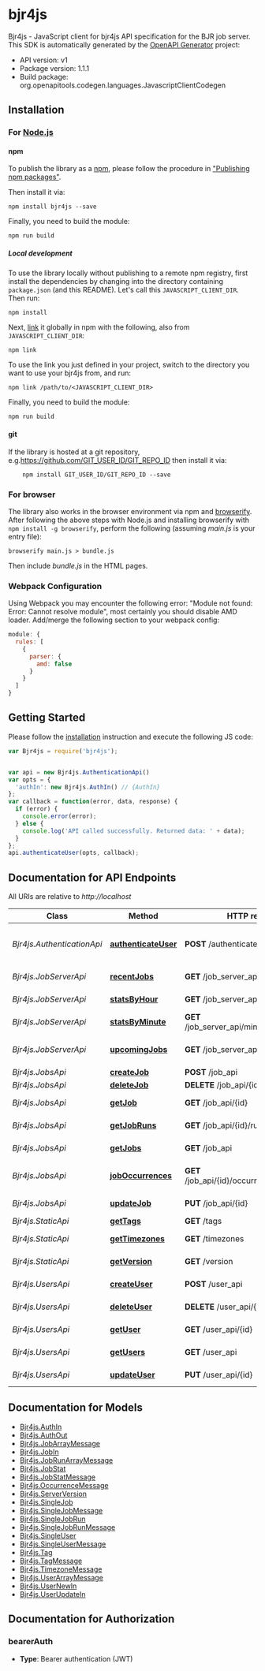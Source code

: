 # bjr4js

Bjr4js - JavaScript client for bjr4js
API specification for the BJR job server.
This SDK is automatically generated by the [OpenAPI Generator](https://openapi-generator.tech) project:

- API version: v1
- Package version: 1.1.1
- Build package: org.openapitools.codegen.languages.JavascriptClientCodegen

## Installation

### For [Node.js](https://nodejs.org/)

#### npm

To publish the library as a [npm](https://www.npmjs.com/), please follow the procedure in ["Publishing npm packages"](https://docs.npmjs.com/getting-started/publishing-npm-packages).

Then install it via:

```shell
npm install bjr4js --save
```

Finally, you need to build the module:

```shell
npm run build
```

##### Local development

To use the library locally without publishing to a remote npm registry, first install the dependencies by changing into the directory containing `package.json` (and this README). Let's call this `JAVASCRIPT_CLIENT_DIR`. Then run:

```shell
npm install
```

Next, [link](https://docs.npmjs.com/cli/link) it globally in npm with the following, also from `JAVASCRIPT_CLIENT_DIR`:

```shell
npm link
```

To use the link you just defined in your project, switch to the directory you want to use your bjr4js from, and run:

```shell
npm link /path/to/<JAVASCRIPT_CLIENT_DIR>
```

Finally, you need to build the module:

```shell
npm run build
```

#### git

If the library is hosted at a git repository, e.g.https://github.com/GIT_USER_ID/GIT_REPO_ID
then install it via:

```shell
    npm install GIT_USER_ID/GIT_REPO_ID --save
```

### For browser

The library also works in the browser environment via npm and [browserify](http://browserify.org/). After following
the above steps with Node.js and installing browserify with `npm install -g browserify`,
perform the following (assuming *main.js* is your entry file):

```shell
browserify main.js > bundle.js
```

Then include *bundle.js* in the HTML pages.

### Webpack Configuration

Using Webpack you may encounter the following error: "Module not found: Error:
Cannot resolve module", most certainly you should disable AMD loader. Add/merge
the following section to your webpack config:

```javascript
module: {
  rules: [
    {
      parser: {
        amd: false
      }
    }
  ]
}
```

## Getting Started

Please follow the [installation](#installation) instruction and execute the following JS code:

```javascript
var Bjr4js = require('bjr4js');


var api = new Bjr4js.AuthenticationApi()
var opts = {
  'authIn': new Bjr4js.AuthIn() // {AuthIn} 
};
var callback = function(error, data, response) {
  if (error) {
    console.error(error);
  } else {
    console.log('API called successfully. Returned data: ' + data);
  }
};
api.authenticateUser(opts, callback);

```

## Documentation for API Endpoints

All URIs are relative to *http://localhost*

Class | Method | HTTP request | Description
------------ | ------------- | ------------- | -------------
*Bjr4js.AuthenticationApi* | [**authenticateUser**](docs/AuthenticationApi.md#authenticateUser) | **POST** /authenticate | Authenticates a user and returns a token
*Bjr4js.JobServerApi* | [**recentJobs**](docs/JobServerApi.md#recentJobs) | **GET** /job_server_api/recent_jobs | List of recent jobs
*Bjr4js.JobServerApi* | [**statsByHour**](docs/JobServerApi.md#statsByHour) | **GET** /job_server_api/hourly_job_stats | Job statistics by hour
*Bjr4js.JobServerApi* | [**statsByMinute**](docs/JobServerApi.md#statsByMinute) | **GET** /job_server_api/minutely_job_stats | Job statistics by minute
*Bjr4js.JobServerApi* | [**upcomingJobs**](docs/JobServerApi.md#upcomingJobs) | **GET** /job_server_api/upcoming_jobs | List of upcoming jobs
*Bjr4js.JobsApi* | [**createJob**](docs/JobsApi.md#createJob) | **POST** /job_api | Creates a job
*Bjr4js.JobsApi* | [**deleteJob**](docs/JobsApi.md#deleteJob) | **DELETE** /job_api/{id} | Deletes a job
*Bjr4js.JobsApi* | [**getJob**](docs/JobsApi.md#getJob) | **GET** /job_api/{id} | Retrieves a single job
*Bjr4js.JobsApi* | [**getJobRuns**](docs/JobsApi.md#getJobRuns) | **GET** /job_api/{id}/runs | Retrieve the runs for a job
*Bjr4js.JobsApi* | [**getJobs**](docs/JobsApi.md#getJobs) | **GET** /job_api | Retrieves jobs
*Bjr4js.JobsApi* | [**jobOccurrences**](docs/JobsApi.md#jobOccurrences) | **GET** /job_api/{id}/occurrences/{end_date} | Upcoming job occurrences
*Bjr4js.JobsApi* | [**updateJob**](docs/JobsApi.md#updateJob) | **PUT** /job_api/{id} | Updates a single job
*Bjr4js.StaticApi* | [**getTags**](docs/StaticApi.md#getTags) | **GET** /tags | Get tags
*Bjr4js.StaticApi* | [**getTimezones**](docs/StaticApi.md#getTimezones) | **GET** /timezones | Get timezones
*Bjr4js.StaticApi* | [**getVersion**](docs/StaticApi.md#getVersion) | **GET** /version | Server version
*Bjr4js.UsersApi* | [**createUser**](docs/UsersApi.md#createUser) | **POST** /user_api | Creates a user
*Bjr4js.UsersApi* | [**deleteUser**](docs/UsersApi.md#deleteUser) | **DELETE** /user_api/{id} | Deletes a user
*Bjr4js.UsersApi* | [**getUser**](docs/UsersApi.md#getUser) | **GET** /user_api/{id} | Retrieve a single user
*Bjr4js.UsersApi* | [**getUsers**](docs/UsersApi.md#getUsers) | **GET** /user_api | Retrieves users
*Bjr4js.UsersApi* | [**updateUser**](docs/UsersApi.md#updateUser) | **PUT** /user_api/{id} | Update a single user


## Documentation for Models

 - [Bjr4js.AuthIn](docs/AuthIn.md)
 - [Bjr4js.AuthOut](docs/AuthOut.md)
 - [Bjr4js.JobArrayMessage](docs/JobArrayMessage.md)
 - [Bjr4js.JobIn](docs/JobIn.md)
 - [Bjr4js.JobRunArrayMessage](docs/JobRunArrayMessage.md)
 - [Bjr4js.JobStat](docs/JobStat.md)
 - [Bjr4js.JobStatMessage](docs/JobStatMessage.md)
 - [Bjr4js.OccurrenceMessage](docs/OccurrenceMessage.md)
 - [Bjr4js.ServerVersion](docs/ServerVersion.md)
 - [Bjr4js.SingleJob](docs/SingleJob.md)
 - [Bjr4js.SingleJobMessage](docs/SingleJobMessage.md)
 - [Bjr4js.SingleJobRun](docs/SingleJobRun.md)
 - [Bjr4js.SingleJobRunMessage](docs/SingleJobRunMessage.md)
 - [Bjr4js.SingleUser](docs/SingleUser.md)
 - [Bjr4js.SingleUserMessage](docs/SingleUserMessage.md)
 - [Bjr4js.Tag](docs/Tag.md)
 - [Bjr4js.TagMessage](docs/TagMessage.md)
 - [Bjr4js.TimezoneMessage](docs/TimezoneMessage.md)
 - [Bjr4js.UserArrayMessage](docs/UserArrayMessage.md)
 - [Bjr4js.UserNewIn](docs/UserNewIn.md)
 - [Bjr4js.UserUpdateIn](docs/UserUpdateIn.md)


## Documentation for Authorization



### bearerAuth

- **Type**: Bearer authentication (JWT)

